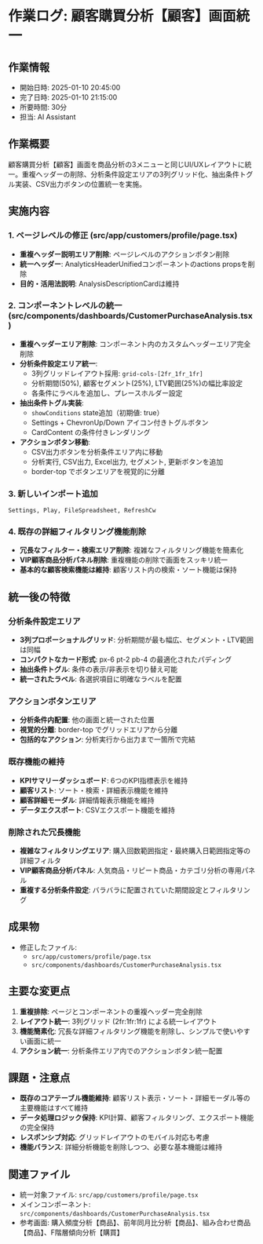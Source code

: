 # 作業ログ: 顧客購買分析【顧客】画面統一

## 作業情報
- 開始日時: 2025-01-10 20:45:00
- 完了日時: 2025-01-10 21:15:00
- 所要時間: 30分
- 担当: AI Assistant

## 作業概要
顧客購買分析【顧客】画面を商品分析の3メニューと同じUI/UXレイアウトに統一。重複ヘッダーの削除、分析条件設定エリアの3列グリッド化、抽出条件トグル実装、CSV出力ボタンの位置統一を実施。

## 実施内容

### 1. ページレベルの修正 (src/app/customers/profile/page.tsx)
- **重複ヘッダー説明エリア削除**: ページレベルのアクションボタン削除
- **統一ヘッダー**: AnalyticsHeaderUnifiedコンポーネントのactions propsを削除
- **目的・活用法説明**: AnalysisDescriptionCardは維持

### 2. コンポーネントレベルの統一 (src/components/dashboards/CustomerPurchaseAnalysis.tsx)
- **重複ヘッダーエリア削除**: コンポーネント内のカスタムヘッダーエリア完全削除
- **分析条件設定エリア統一**:
  - 3列グリッドレイアウト採用: `grid-cols-[2fr_1fr_1fr]`
  - 分析期間(50%), 顧客セグメント(25%), LTV範囲(25%)の幅比率設定
  - 各条件にラベルを追加し、プレースホルダー設定
- **抽出条件トグル実装**:
  - `showConditions` state追加（初期値: true）
  - Settings + ChevronUp/Down アイコン付きトグルボタン
  - CardContent の条件付きレンダリング
- **アクションボタン移動**:
  - CSV出力ボタンを分析条件エリア内に移動
  - 分析実行, CSV出力, Excel出力, セグメント, 更新ボタンを追加
  - border-top でボタンエリアを視覚的に分離

### 3. 新しいインポート追加
```tsx
Settings, Play, FileSpreadsheet, RefreshCw
```

### 4. 既存の詳細フィルタリング機能削除
- **冗長なフィルター・検索エリア削除**: 複雑なフィルタリング機能を簡素化
- **VIP顧客商品分析パネル削除**: 重複機能の削除で画面をスッキリ統一
- **基本的な顧客検索機能は維持**: 顧客リスト内の検索・ソート機能は保持

## 統一後の特徴

### 分析条件設定エリア
- **3列プロポーショナルグリッド**: 分析期間が最も幅広、セグメント・LTV範囲は同幅
- **コンパクトなカード形式**: px-6 pt-2 pb-4 の最適化されたパディング
- **抽出条件トグル**: 条件の表示/非表示を切り替え可能
- **統一されたラベル**: 各選択項目に明確なラベルを配置

### アクションボタンエリア
- **分析条件内配置**: 他の画面と統一された位置
- **視覚的分離**: border-top でグリッドエリアから分離
- **包括的なアクション**: 分析実行から出力まで一箇所で完結

### 既存機能の維持
- **KPIサマリーダッシュボード**: 6つのKPI指標表示を維持
- **顧客リスト**: ソート・検索・詳細表示機能を維持
- **顧客詳細モーダル**: 詳細情報表示機能を維持
- **データエクスポート**: CSVエクスポート機能を維持

### 削除された冗長機能
- **複雑なフィルタリングエリア**: 購入回数範囲指定・最終購入日範囲指定等の詳細フィルタ
- **VIP顧客商品分析パネル**: 人気商品・リピート商品・カテゴリ分析の専用パネル
- **重複する分析条件設定**: バラバラに配置されていた期間設定とフィルタリング

## 成果物
- 修正したファイル:
  - `src/app/customers/profile/page.tsx`
  - `src/components/dashboards/CustomerPurchaseAnalysis.tsx`

## 主要な変更点
1. **重複排除**: ページとコンポーネントの重複ヘッダー完全削除
2. **レイアウト統一**: 3列グリッド (2fr:1fr:1fr) による統一レイアウト
3. **機能簡素化**: 冗長な詳細フィルタリング機能を削除し、シンプルで使いやすい画面に統一
4. **アクション統一**: 分析条件エリア内でのアクションボタン統一配置

## 課題・注意点
- **既存のコアテーブル機能維持**: 顧客リスト表示・ソート・詳細モーダル等の主要機能はすべて維持
- **データ処理ロジック保持**: KPI計算、顧客フィルタリング、エクスポート機能の完全保持
- **レスポンシブ対応**: グリッドレイアウトのモバイル対応も考慮
- **機能バランス**: 詳細分析機能を削除しつつ、必要な基本機能は維持

## 関連ファイル
- 統一対象ファイル: `src/app/customers/profile/page.tsx`
- メインコンポーネント: `src/components/dashboards/CustomerPurchaseAnalysis.tsx`
- 参考画面: 購入頻度分析【商品】、前年同月比分析【商品】、組み合わせ商品【商品】、F階層傾向分析【購買】 